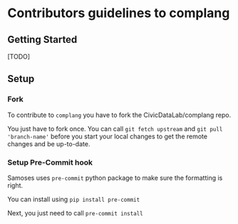 # Contributors guidelines to complang

## Getting Started

[TODO]

## Setup

### Fork

To contribute to `complang` you have to fork the CivicDataLab/complang repo.

You just have to fork once. You can call `git fetch upstream` and `git pull 'branch-name'` before you start your local changes to get the remote changes and be up-to-date.


### Setup Pre-Commit hook

Samoses uses `pre-commit` python package to make sure the formatting is right.

You can install using `pip install pre-commit`

Next, you just need to call `pre-commit install`
